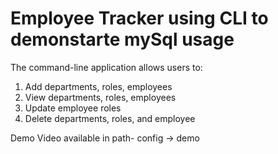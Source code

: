 # Employee Tracker using CLI to demonstarte mySql usage
The command-line application allows users to:
1. Add departments, roles, employees
2. View departments, roles, employees
3. Update employee roles
4. Delete departments, roles, and employee

Demo Video available in path- config -> demo
